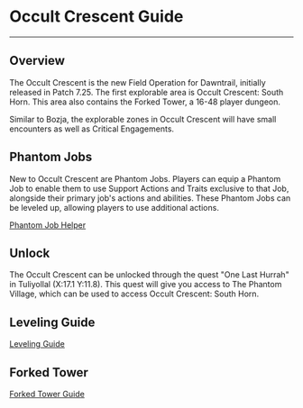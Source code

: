 # Occult Crescent Guide

---

## Overview

The Occult Crescent is the new Field Operation for Dawntrail, initially released in Patch 7.25.
The first explorable area is Occult Crescent: South Horn. This area also contains the Forked Tower, a
16-48 player dungeon.

Similar to Bozja, the explorable zones in Occult Crescent will have small encounters as well as
Critical Engagements.

## Phantom Jobs

New to Occult Crescent are Phantom Jobs. Players can equip a Phantom Job to enable them to use
Support Actions and Traits exclusive to that Job, alongside their primary job's actions and abilities.
These Phantom Jobs can be leveled up, allowing players to use additional actions.

[Phantom Job Helper](/occult/phantomjob)

## Unlock

The Occult Crescent can be unlocked through the quest "One Last Hurrah" in Tuliyollal (X:17.1 Y:11.8). This quest will give you access
to The Phantom Village, which can be used to access Occult Crescent: South Horn.

## Leveling Guide

[Leveling Guide](/occult/guide/leveling)

## Forked Tower

[Forked Tower Guide](/occult/guide/forkedtower)
